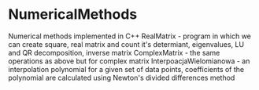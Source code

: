 # NumericalMethods
Numerical methods implemented in C++
RealMatrix - program in which we can create square, real matrix and count it's determiant, eigenvalues, LU and QR decomposition, inverse matrix
ComplexMatrix - the same operations as above but for complex matrix
InterpoacjaWielomianowa - an interpolation polynomial for a given set of data points, coefficients of the polynomial are calculated using Newton's divided differences method
